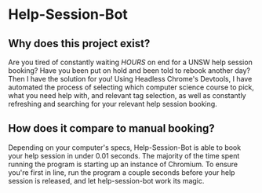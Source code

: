 # Help-Session-Bot

## Why does this project exist?
Are you tired of constantly waiting *HOURS* on end for a UNSW help session booking? Have you been put on hold and been told to rebook another day?
Then I have the solution for you! Using Headless Chrome's Devtools, I have automated the process of selecting which computer science course to pick,
what you need help with, and relevant tag selection, as well as constantly refreshing and searching for your relevant help session booking.

## How does it compare to manual booking?
Depending on your computer's specs, Help-Session-Bot is able to book your help session in under 0.01 seconds. The majority of the time spent running the program is starting up an instance of Chromium. To ensure you're first in line, run the program a couple seconds before your help session is released, and let help-session-bot work its magic.